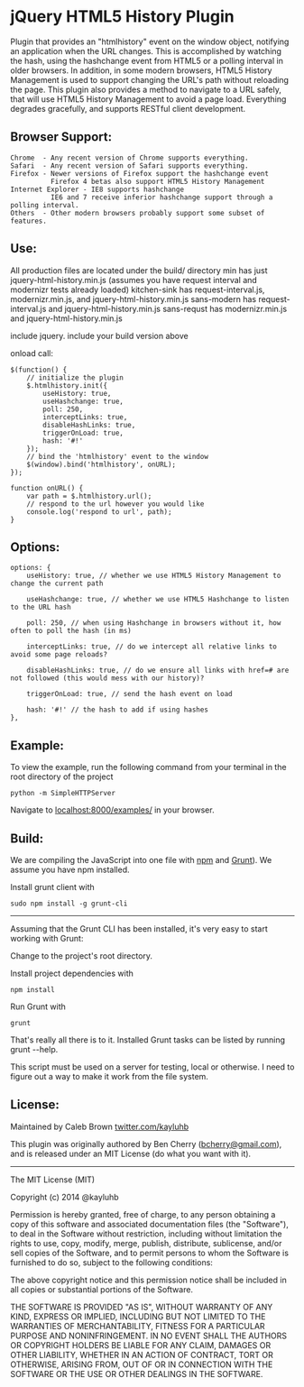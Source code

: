 jQuery HTML5 History Plugin
===========================

Plugin that provides an "htmlhistory" event on the window object, notifying an application when the URL changes.
This is accomplished by watching the hash, using the hashchange event from HTML5 or a polling interval in older browsers.
In addition, in some modern browsers, HTML5 History Management is used to support changing the URL's path without reloading the page.
This plugin also provides a method to navigate to a URL safely, that will use HTML5 History Management to avoid a page load.
Everything degrades gracefully, and supports RESTful client development.

Browser Support:
----------------

    Chrome  - Any recent version of Chrome supports everything.
    Safari  - Any recent version of Safari supports everything.
    Firefox - Newer versions of Firefox support the hashchange event
              Firefox 4 betas also support HTML5 History Management
    Internet Explorer - IE8 supports hashchange
              IE6 and 7 receive inferior hashchange support through a polling interval.
    Others  - Other modern browsers probably support some subset of features.


Use:
----

All production files are located under the build/ directory
min has just jquery-html-history.min.js (assumes you have request interval and modernizr tests already loaded)
kitchen-sink has request-interval.js, modernizr.min.js, and jquery-html-history.min.js
sans-modern has request-interval.js and jquery-html-history.min.js
sans-requst has modernizr.min.js and jquery-html-history.min.js

include jquery.
include your build version above

onload call:

    $(function() {
        // initialize the plugin
        $.htmlhistory.init({
            useHistory: true,
            useHashchange: true,
            poll: 250,
            interceptLinks: true,
            disableHashLinks: true,
            triggerOnLoad: true,
            hash: '#!'
        });
        // bind the 'htmlhistory' event to the window
        $(window).bind('htmlhistory', onURL);
    });

    function onURL() {
        var path = $.htmlhistory.url();
        // respond to the url however you would like
        console.log('respond to url', path);
    }


Options:
--------

    options: {
        useHistory: true, // whether we use HTML5 History Management to change the current path

        useHashchange: true, // whether we use HTML5 Hashchange to listen to the URL hash

        poll: 250, // when using Hashchange in browsers without it, how often to poll the hash (in ms)

        interceptLinks: true, // do we intercept all relative links to avoid some page reloads?

        disableHashLinks: true, // do we ensure all links with href=# are not followed (this would mess with our history)?

        triggerOnLoad: true, // send the hash event on load

        hash: '#!' // the hash to add if using hashes
    },

Example:
--------

To view the example, run the following command from your terminal in the root directory of the project

    python -m SimpleHTTPServer

Navigate to [localhost:8000/examples/](http://localhost:8000/examples/) in your browser.


Build:
-------

We are compiling the JavaScript into one file with [npm](https://www.npmjs.org/) and [Grunt](http://gruntjs.com/)).  We assume you have npm installed.

Install grunt client with

    sudo npm install -g grunt-cli

***

Assuming that the Grunt CLI has been installed, it's very easy to start working with Grunt:

Change to the project's root directory.

Install project dependencies with

    npm install

Run Grunt with

    grunt

That's really all there is to it. Installed Grunt tasks can be listed by running grunt --help.


This script must be used on a server for testing, local or otherwise.  I need to figure out a way to make it work from the file system.

License:
--------

Maintained by Caleb Brown [twitter.com/kayluhb](http://twitter.com/kayluhb)

This plugin was originally authored by Ben Cherry (bcherry@gmail.com), and is released under an MIT License (do what you want with it).


***

The MIT License (MIT)

Copyright (c) 2014 @kayluhb

Permission is hereby granted, free of charge, to any person obtaining a copy
of this software and associated documentation files (the "Software"), to deal
in the Software without restriction, including without limitation the rights
to use, copy, modify, merge, publish, distribute, sublicense, and/or sell
copies of the Software, and to permit persons to whom the Software is
furnished to do so, subject to the following conditions:

The above copyright notice and this permission notice shall be included in
all copies or substantial portions of the Software.

THE SOFTWARE IS PROVIDED "AS IS", WITHOUT WARRANTY OF ANY KIND, EXPRESS OR
IMPLIED, INCLUDING BUT NOT LIMITED TO THE WARRANTIES OF MERCHANTABILITY,
FITNESS FOR A PARTICULAR PURPOSE AND NONINFRINGEMENT. IN NO EVENT SHALL THE
AUTHORS OR COPYRIGHT HOLDERS BE LIABLE FOR ANY CLAIM, DAMAGES OR OTHER
LIABILITY, WHETHER IN AN ACTION OF CONTRACT, TORT OR OTHERWISE, ARISING FROM,
OUT OF OR IN CONNECTION WITH THE SOFTWARE OR THE USE OR OTHER DEALINGS IN
THE SOFTWARE.
